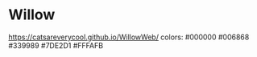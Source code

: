 # Willow
https://catsareverycool.github.io/WillowWeb/
colors: #000000 #006868 #339989 #7DE2D1 #FFFAFB
